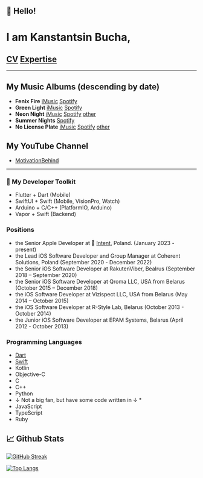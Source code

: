 ## 👋 Hello!
<!-- Add a quick bio about you, use emojis to emphatize concepts -->

# I am Kanstantsin Bucha, 

## [CV](Kanstatsin%20Bucha%20-%20CV.pdf) [Expertise](Kanstantsin%20Bucha%20-%20Expertise.pdf)

----

## My Music Albums (descending by date)
* **Fenix Fire** [iMusic](https://music.apple.com/pl/album/fenix-fire-ep/1746078018) [Spotify](https://open.spotify.com/album/7gGZCkUvmgB50wHvzPFmE4?si=8-Jd6CxHRyWXwYROz6gF9Q)
* **Green Light** [iMusic](https://music.apple.com/pl/album/green-light-single/1745678837) [Spotify](https://open.spotify.com/album/5cxOgBoqLfVByNEyCcm0aR?si=mHBd5KeyTPCrk4iG_ByZSw)
* **Neon Night** [iMusic](https://music.apple.com/pl/album/neon-night-single/1744955200) [Spotify](https://open.spotify.com/album/7yqpG7sPLA2TaT4dNn2ALQ?si=DBruaMK0QiGjM3KQwa0YHQ) [other](https://social.tunecore.com/linkShare?linkid=8Lug-6SR5R3QeyUADrRZqw)
* **Summer Nights** [Spotify](https://open.spotify.com/album/2iI6Gqheexd0zvutFkaAQb?si=OH3DzUcxSzyZjCcFBN6e8w)
* **No License Plate** [iMusic](https://music.apple.com/pl/album/fenix-fire-ep/1746078018) [Spotify](https://open.spotify.com/album/0OR8LxpqCLYz6vORF6clTT?si=n0OJS-ncRKus4zeHpMqJaA) [other](https://social.tunecore.com/linkShare?linkid=Wxu7WeFdasLAv_rTOuyjBw)

## My YouTube Channel
* [MotivationBehind](http://https://www.youtube.com/@motivation-behind)

----

### 🔬 My Developer Toolkit 
* Flutter + Dart (Mobile)
* SwiftUI + Swift (Mobile, VisionPro, Watch)
* Arduino + C/C++ (PlatformIO, Arduino)
* Vapor + Swift (Backend)

### Positions
* the Senior Apple Developer at 🔴 [Intent](https://withintent.com), Poland. (January 2023 - present)
* the Lead iOS Software Developer and Group Manager at Coherent Solutions, Poland (September 2020 - December 2022)
* the Senior iOS Software Developer at RakutenViber, Bealrus (September 2018 – September 2020)
* the Senior iOS Software Developer at Qroma LLC, USA from Belarus (October 2015 – December 2018)
* the iOS Software Developer at Vizispect LLC, USA from Belarus (May 2014 – October 2015)
* the iOS Software Developer at R-Style Lab, Belarus (October 2013 - October 2014) 
* the Junior iOS Software Developer at EPAM Systems, Belarus (April 2012 - October 2013)


### Programming Languages
  * [Dart](https://dart.dev/)
  * [Swift](https://www.swift.org/)
  * Kotlin
  * Objective-C
  * C
  * C++
  * Python
  * ↓ Not a big fan, but have some code written in ↓ *
  * JavaScript
  * TypeScript
  * Ruby
 
## 📈 Github Stats

[![GitHub Streak](http://github-readme-streak-stats.herokuapp.com?user=kanstantsin-bucha&theme=dark&hide_border=true)](https://git.io/streak-stats)

[![Top Langs](https://github-readme-stats.vercel.app/api/top-langs/?username=kanstantsin-bucha&count_private=true&hide=c)](https://github.com/kanstantsin-bucha)
